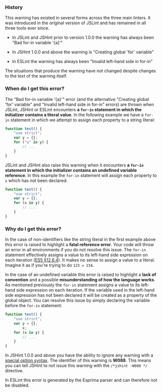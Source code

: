 <!---
{
    "titles": [
        "Bad for-in variable '{a}'",
        "Creating global 'for' variable",
        "Invalid left-hand side in for-in",
        "W088"
    ],
    "slugs": [
        "bad-for-in-variable",
        "creating-global-for-variable",
        "invalid-left-hand-side-in-for-in",
        "w088"
    ],
    "linters": [
        "jslint",
        "jshint",
        "eslint"
    ],
    "author": "jallardice"
}
-->

### History

This warning has existed in several forms across the three main linters. It was
introduced in the original version of JSLint and has remained in all three tools
ever since.

 - In JSLint and JSHint prior to version 1.0.0 the warning has always been "Bad
   for-in variable '{a}'"

 - In JSHint 1.0.0 and above the warning is "Creating global 'for' variable"

 - In ESLint the warning has always been "Invalid left-hand side in for-in"

The situations that produce the warning have not changed despite changes to the
text of the warning itself.

### When do I get this error?

The "Bad for-in variable '{a}'" error (and the alternative "Creating global
'for' variable" and "Invalid left-hand side in for-in" errors) are thrown when
JSLint, JSHint or ESLint encounters **a `for-in` statement in which the
initializer contains a literal value**. In the following example we have a `for-
in` statement in which we attempt to assign each property to a string literal:

<!---
{
    "linter": "jslint"
}
-->
```javascript
function test() {
    "use strict";
    var y = {};
    for ("a" in y) {
        // ...
    }
}
```

JSLint and JSHint also raise this warning when it encounters **a `for-in`
statement in which the initializer contains an undefined variable reference**.
In this example the `for-in` statement will assign each property to `x` which
has not been declared:

<!---
{
    "linter": "jshint"
}
-->
```javascript
function test() {
    "use strict";
    var y = {};
    for (x in y) {
        // ...
    }
}
```

### Why do I get this error?

In the case of non-identifiers like the string literal in the first example
above this error is raised to highlight a **fatal reference error**. Your code
will throw an error in all environments if you do not resolve this issue. The
`for-in` statement effectively assigns a value to its left-hand side expression
on each iteration ([ES5 &sect;12.6.4][es5-12.6.4]). It makes no sense to assign
a value to a literal. Imagine it as if you're trying to do `123 = 234`.

In the case of an undefined variable this error is raised to highlight a **lack
of convention** and a possible **misunderstanding of how the language works**.
As mentioned previously the `for-in` statement assigns a value to its left-hand
side expression on each iteration. If the variable used in the left-hand side
expression has not been declared it will be created as a property of the global
object. You can resolve this issue by simply declaring the variable before the
`for-in` statement:

<!---
{
    "linter": "jshint"
}
-->
```javascript
function test() {
    "use strict";
    var y = {},
        x;
    for (x in y) {
        // ...
    }
}
```

In JSHint 1.0.0 and above you have the ability to ignore any warning with a
[special option syntax][jshintopts]. The identifier of this warning is **W088**.
This means you can tell JSHint to not issue this warning with the `/*jshint
-W088 */` directive.

In ESLint this error is generated by the Esprima parser and can therefore not be
disabled.

[jshintopts]: http://jshint.com/docs/#options
[es5-12.6.4]: http://es5.github.io/#x12.6.4
